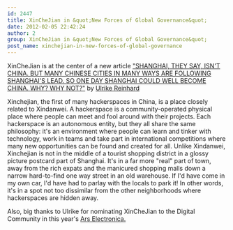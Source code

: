 ```yaml
---
id: 2447
title: XinCheJian in &quot;New Forces of Global Governance&quot;
date: 2012-02-05 22:42:24
author: 2
group: XinCheJian in &quot;New Forces of Global Governance&quot;
post_name: xinchejian-in-new-forces-of-global-governance
---
```


XinCheJian is at the center of a new article ["SHANGHAI, THEY SAY, ISN'T CHINA. BUT MANY CHINESE CITIES IN MANY WAYS ARE FOLLOWING SHANGHAI'S LEAD. SO ONE DAY SHANGHAI COULD WELL BECOME CHINA. WHY? WHY NOT?"](http://ges-dialogue.org/10b%5Fshanghaied.html#aMore) by [Ulrike Reinhard](http://www.ulrikereinhard.com/)

Xinchejian, the first of many hackerspaces in China, is a place closely related to Xindanwei. A hackerspace is a community-operated physical place where people can meet and fool around with their projects. Each hackerspace is an autonomous entity, but they all share the same philosophy: it's an environment where people can learn and tinker with technology, work in teams and take part in international competitions where many new opportunities can be found and created for all. Unlike Xindanwei, Xinchejian is not in the middle of a tourist shopping district in a glossy picture postcard part of Shanghai. It's in a far more "real" part of town, away from the rich expats and the manicured shopping malls down a narrow hard-to-find one way street in an old warehouse. If I'd have come in my own car, I'd have had to parlay with the locals to park it! In other words, it's in a spot not too dissimilar from the other neighborhoods where hackerspaces are hidden away.

Also, big thanks to Ulrike for nominating XinCheJian to the Digital Community in this year's [Ars Electronica.](http://www.aec.at/)